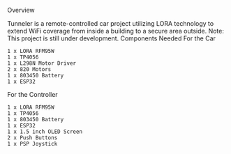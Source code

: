 Overview

Tunneler is a remote-controlled car project utilizing LORA technology to extend WiFi coverage from inside a building to a secure area outside. Note: This project is still under development.
Components Needed
For the Car

    1 x LORA RFM95W
    1 x TP4056
    1 x L298N Motor Driver
    2 x 820 Motors
    1 x 803450 Battery
    1 x ESP32

For the Controller

    1 x LORA RFM95W
    1 x TP4056
    1 x 803450 Battery
    1 x ESP32
    1 x 1.5 inch OLED Screen
    2 x Push Buttons
    1 x PSP Joystick
